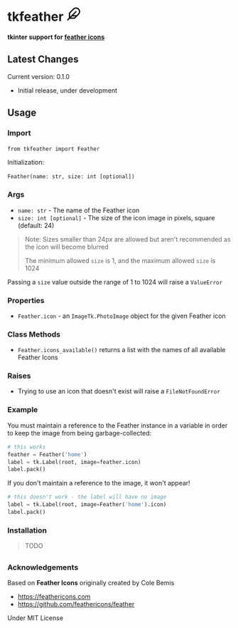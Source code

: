 # tkfeather <img src="icons/feather.png" width=32>

#### tkinter support for [feather icons](https://feathericons.com)

## Latest Changes
Current version: 0.1.0

- Initial release, under development

## Usage

### Import

`from tkfeather import Feather`

Initialization:

`Feather(name: str, size: int [optional])`

### Args
- `name: str` - The name of the Feather icon
- `size: int [optional]` - The size of the icon image in pixels, square
(default: 24)

> Note: Sizes smaller than 24px are allowed but aren't recommended as the
icon will become blurred
>
> The minimum allowed `size` is 1, and the maximum allowed `size` is 1024

Passing a `size` value  outside the range of 1 to 1024 will raise a
`ValueError`

### Properties
- `Feather.icon` - an `ImageTk.PhotoImage` object for the given Feather
icon

### Class Methods
- `Feather.icons_available()` returns a list with the names of all
available Feather Icons

### Raises
- Trying to use an icon that doesn't exist will raise a `FileNotFoundError`

### Example
You must maintain a reference to the Feather instance in a variable in
order to keep the image from being garbage-collected:

```python
# this works
feather = Feather('home')
label = tk.Label(root, image=feather.icon)
label.pack()
```

If you don't maintain a reference to the image, it won't appear!

```python
# this doesn't work - the label will have no image
label = tk.Label(root, image=Feather('home').icon)
label.pack()
```

### Installation

> TODO

##

### Acknowledgements

Based on **Feather Icons** originally created by Cole Bemis

- https://feathericons.com
- https://github.com/feathericons/feather

Under MIT License
